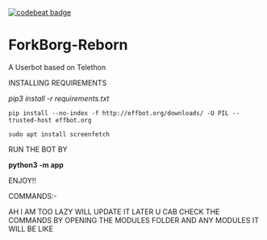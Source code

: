 <a href="https://codebeat.co/projects/github-com-bottest123-forkborg-reborn-master"><img alt="codebeat badge" src="https://codebeat.co/badges/e77ee54d-34fd-4042-b227-b875daf65b44" /></a>

# ForkBorg-Reborn
A Userbot based on Telethon

INSTALLING REQUIREMENTS

*pip3 install -r requirements.txt*

`pip install --no-index -f http://effbot.org/downloads/ -U PIL --trusted-host effbot.org`

`sudo apt install screenfetch`

RUN THE BOT BY 

<b>python3 -m app</b>

ENJOY!!


COMMANDS:- 

AH I AM TOO LAZY WILL UPDATE IT LATER U CAB CHECK THE COMMANDS BY OPENING THE MODULES FOLDER AND ANY MODULES IT WILL BE LIKE
